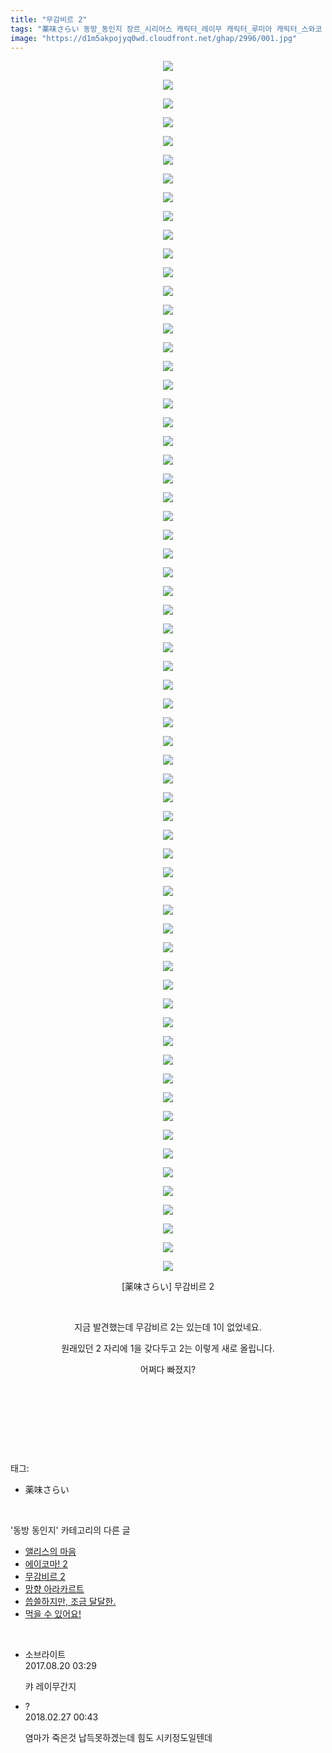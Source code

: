```yaml
---
title: "무감비르 2"
tags: "薬味さらい 동방_동인지 장르_시리어스 캐릭터_레이무 캐릭터_루미아 캐릭터_스와코 캐릭터_시키에이키 캐릭터_아큐 캐릭터_유카리 캐릭터_코마치"
image: "https://d1m5akpojyq0wd.cloudfront.net/ghap/2996/001.jpg"
---
```

<div class="article">
<p style="text-align: center; clear: none; float: none;"><img src="{{ site.imgserver6 }}/ghap/2996/001.jpg"/></p>
<p style="text-align: center; clear: none; float: none;"><img src="{{ site.imgserver6 }}/ghap/2996/002.jpg"/></p>
<p style="text-align: center; clear: none; float: none;"><img src="{{ site.imgserver6 }}/ghap/2996/003.jpg"/></p>
<p style="text-align: center; clear: none; float: none;"><img src="{{ site.imgserver6 }}/ghap/2996/004.jpg"/></p>
<p style="text-align: center; clear: none; float: none;"><img src="{{ site.imgserver6 }}/ghap/2996/005.jpg"/></p>
<p style="text-align: center; clear: none; float: none;"><img src="{{ site.imgserver6 }}/ghap/2996/006.jpg"/></p>
<p style="text-align: center; clear: none; float: none;"><img src="{{ site.imgserver6 }}/ghap/2996/007.jpg"/></p>
<p style="text-align: center; clear: none; float: none;"><img src="{{ site.imgserver6 }}/ghap/2996/008.jpg"/></p>
<p style="text-align: center; clear: none; float: none;"><img src="{{ site.imgserver6 }}/ghap/2996/009.jpg"/></p>
<p style="text-align: center; clear: none; float: none;"><img src="{{ site.imgserver6 }}/ghap/2996/010.jpg"/></p>
<p style="text-align: center; clear: none; float: none;"><img src="{{ site.imgserver6 }}/ghap/2996/011.jpg"/></p>
<p style="text-align: center; clear: none; float: none;"><img src="{{ site.imgserver6 }}/ghap/2996/012.jpg"/></p>
<p style="text-align: center; clear: none; float: none;"><img src="{{ site.imgserver6 }}/ghap/2996/013.jpg"/></p>
<p style="text-align: center; clear: none; float: none;"><img src="{{ site.imgserver6 }}/ghap/2996/014.jpg"/></p>
<p style="text-align: center; clear: none; float: none;"><img src="{{ site.imgserver6 }}/ghap/2996/015.jpg"/></p>
<p style="text-align: center; clear: none; float: none;"><img src="{{ site.imgserver6 }}/ghap/2996/016.jpg"/></p>
<p style="text-align: center; clear: none; float: none;"><img src="{{ site.imgserver6 }}/ghap/2996/017.jpg"/></p>
<p style="text-align: center; clear: none; float: none;"><img src="{{ site.imgserver6 }}/ghap/2996/018.jpg"/></p>
<p style="text-align: center; clear: none; float: none;"><img src="{{ site.imgserver6 }}/ghap/2996/019.jpg"/></p>
<p style="text-align: center; clear: none; float: none;"><img src="{{ site.imgserver6 }}/ghap/2996/020.jpg"/></p>
<p style="text-align: center; clear: none; float: none;"><img src="{{ site.imgserver6 }}/ghap/2996/021.jpg"/></p>
<p style="text-align: center; clear: none; float: none;"><img src="{{ site.imgserver6 }}/ghap/2996/022.jpg"/></p>
<p style="text-align: center; clear: none; float: none;"><img src="{{ site.imgserver6 }}/ghap/2996/023.jpg"/></p>
<p style="text-align: center; clear: none; float: none;"><img src="{{ site.imgserver6 }}/ghap/2996/024.jpg"/></p>
<p style="text-align: center; clear: none; float: none;"><img src="{{ site.imgserver6 }}/ghap/2996/025.jpg"/></p>
<p style="text-align: center; clear: none; float: none;"><img src="{{ site.imgserver6 }}/ghap/2996/026.jpg"/></p>
<p style="text-align: center; clear: none; float: none;"><img src="{{ site.imgserver6 }}/ghap/2996/027.jpg"/></p>
<p style="text-align: center; clear: none; float: none;"><img src="{{ site.imgserver6 }}/ghap/2996/028.jpg"/></p>
<p style="text-align: center; clear: none; float: none;"><img src="{{ site.imgserver6 }}/ghap/2996/029.jpg"/></p>
<p style="text-align: center; clear: none; float: none;"><img src="{{ site.imgserver6 }}/ghap/2996/030.jpg"/></p>
<p style="text-align: center; clear: none; float: none;"><img src="{{ site.imgserver6 }}/ghap/2996/031.jpg"/></p>
<p style="text-align: center; clear: none; float: none;"><img src="{{ site.imgserver6 }}/ghap/2996/032.jpg"/></p>
<p style="text-align: center; clear: none; float: none;"><img src="{{ site.imgserver6 }}/ghap/2996/033.jpg"/></p>
<p style="text-align: center; clear: none; float: none;"><img src="{{ site.imgserver6 }}/ghap/2996/034.jpg"/></p>
<p style="text-align: center; clear: none; float: none;"><img src="{{ site.imgserver6 }}/ghap/2996/035.jpg"/></p>
<p style="text-align: center; clear: none; float: none;"><img src="{{ site.imgserver6 }}/ghap/2996/036.jpg"/></p>
<p style="text-align: center; clear: none; float: none;"><img src="{{ site.imgserver6 }}/ghap/2996/037.jpg"/></p>
<p style="text-align: center; clear: none; float: none;"><img src="{{ site.imgserver6 }}/ghap/2996/038.jpg"/></p>
<p style="text-align: center; clear: none; float: none;"><img src="{{ site.imgserver6 }}/ghap/2996/039.jpg"/></p>
<p style="text-align: center; clear: none; float: none;"><img src="{{ site.imgserver6 }}/ghap/2996/040.jpg"/></p>
<p style="text-align: center; clear: none; float: none;"><img src="{{ site.imgserver6 }}/ghap/2996/041.jpg"/></p>
<p style="text-align: center; clear: none; float: none;"><img src="{{ site.imgserver6 }}/ghap/2996/042.jpg"/></p>
<p style="text-align: center; clear: none; float: none;"><img src="{{ site.imgserver6 }}/ghap/2996/043.jpg"/></p>
<p style="text-align: center; clear: none; float: none;"><img src="{{ site.imgserver6 }}/ghap/2996/044.jpg"/></p>
<p style="text-align: center; clear: none; float: none;"><img src="{{ site.imgserver6 }}/ghap/2996/045.jpg"/></p>
<p style="text-align: center; clear: none; float: none;"><img src="{{ site.imgserver6 }}/ghap/2996/046.jpg"/></p>
<p style="text-align: center; clear: none; float: none;"><img src="{{ site.imgserver6 }}/ghap/2996/047.jpg"/></p>
<p style="text-align: center; clear: none; float: none;"><img src="{{ site.imgserver6 }}/ghap/2996/048.jpg"/></p>
<p style="text-align: center; clear: none; float: none;"><img src="{{ site.imgserver6 }}/ghap/2996/049.jpg"/></p>
<p style="text-align: center; clear: none; float: none;"><img src="{{ site.imgserver6 }}/ghap/2996/050.jpg"/></p>
<p style="text-align: center; clear: none; float: none;"><img src="{{ site.imgserver6 }}/ghap/2996/051.jpg"/></p>
<p style="text-align: center; clear: none; float: none;"><img src="{{ site.imgserver6 }}/ghap/2996/052.jpg"/></p>
<p style="text-align: center; clear: none; float: none;"><img src="{{ site.imgserver6 }}/ghap/2996/053.jpg"/></p>
<p style="text-align: center; clear: none; float: none;"><img src="{{ site.imgserver6 }}/ghap/2996/054.jpg"/></p>
<p style="text-align: center; clear: none; float: none;"><img src="{{ site.imgserver6 }}/ghap/2996/055.jpg"/></p>
<p style="text-align: center; clear: none; float: none;"><img src="{{ site.imgserver6 }}/ghap/2996/056.jpg"/></p>
<p style="text-align: center; clear: none; float: none;"><img src="{{ site.imgserver6 }}/ghap/2996/057.jpg"/></p>
<p style="text-align: center; clear: none; float: none;"><img src="{{ site.imgserver6 }}/ghap/2996/058.jpg"/></p>
<p style="text-align: center; clear: none; float: none;"><img src="{{ site.imgserver6 }}/ghap/2996/059.jpg"/></p>
<p style="text-align: center; clear: none; float: none;"><img src="{{ site.imgserver6 }}/ghap/2996/060.jpg"/></p>
<p style="text-align: center; clear: none; float: none;"><img src="{{ site.imgserver6 }}/ghap/2996/061.jpg"/></p>
<p style="text-align: center; clear: none; float: none;"><img src="{{ site.imgserver6 }}/ghap/2996/062.jpg"/></p>
<p style="text-align: center; clear: none; float: none;"><img src="{{ site.imgserver6 }}/ghap/2996/063.jpg"/></p>
<p style="text-align: center; clear: none; float: none;"><img src="{{ site.imgserver6 }}/ghap/2996/064.jpg"/></p>
<p style="text-align: center; clear: none; float: none;"><img src="{{ site.imgserver6 }}/ghap/2996/065.jpg"/></p>
<p style="text-align: center; clear: none; float: none;">[薬味さらい] 무감비르 2</p>
<p style="text-align: center; clear: none; float: none;"><br/></p>
<p style="text-align: center; clear: none; float: none;">지금 발견했는데 무감비르 2는 있는데 1이 없었네요.</p>
<p style="text-align: center; clear: none; float: none;">원래있던 2 자리에 1을 갖다두고 2는 이렇게 새로 올립니다.</p>
<p style="text-align: center; clear: none; float: none;">어쩌다 빠졌지?</p>
<p style="text-align: center; clear: none; float: none;"><br/></p>
<p style="text-align: center; clear: none; float: none;"><br/></p>
<p><br/></p>
</div><br/>
<div class="tagTrail">
<p>태그: </p>
<ul>
<li>薬味さらい</li>
</ul>
</div><br/>
<div class="another">
<p>'동방 동인지' 카테고리의 다른 글</p>
<ul>
<li><a href="/ghap_2998">앨리스의 마음</a></li>
<li><a href="/ghap_2997">에이코마! 2</a></li>
<li><a href="/ghap_2996">무감비르 2</a></li>
<li><a href="/ghap_2995">망향 아라카르트</a></li>
<li><a href="/ghap_2993">씁쓸하지만, 조금 달달한.</a></li>
<li><a href="/ghap_2986">먹을 수 있어요!</a></li>
</ul>
</div><br/>
<div class="cb_module cb_fluid">
<div class="cb_wrt cb_profile">
<div class="comment">
<ul>
<li class="cb_thumb_off" id="comment15063940">
<div class="cb_comment_area">
<div class="cb_info_area">
<div class="cb_section">
<span class="cb_nick_name">소브라이트</span>
</div>
<div class="cb_section">
<span class="cb_date">2017.08.20 03:29 </span>
</div>
</div>
<div class="cb_dsc_comment">
<p class="cb_dsc">
											캬 레이무간지
										</p>
</div>
</div></li>
<li class="cb_thumb_off" id="comment15207639">
<div class="cb_comment_area">
<div class="cb_info_area">
<div class="cb_section">
<span class="cb_nick_name">?</span>
</div>
<div class="cb_section">
<span class="cb_date">2018.02.27 00:43 </span>
</div>
</div>
<div class="cb_dsc_comment">
<p class="cb_dsc">
											염마가 죽은것 납득못하겠는데 힘도 시키정도일텐데 
										</p>
</div>
</div></li>
</ul>
</div>
</div><!-- commentList close -->
</div><br/>
